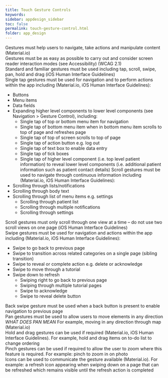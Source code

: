 ```yaml
---
title: Touch Gesture Controls
keywords:
sidebar: appdesign_sidebar
toc: false
permalink: touch-gesture-control.html
folder: app_design 
---
```


Gestures must help users to navigate, take actions and manipulate content (Material.io)  
Gestures must be as easy as possible to carry out and consider screen reader interaction modes (see Accessibility) (WCAG 2.1)  
Standard and familiar gestures must be used including tap, scroll, swipe, pan, hold and drag (iOS Human Interface Guidelines)  
Single tap gestures must be used for navigation and to perform actions within the app including (Material.io, iOS Human Interface Guidelines):  
* Buttons
* Menu items
* Data fields
* Expanding higher level components to lower level components (see Navigation > Gesture Control), including:
  * Single tap of top or bottom menu item for navigation
  * Single tap of bottom menu item when in bottom menu item scrolls to top of page and refreshes page
  * Single tap of top of screen scrolls to top of page
  * Single tap of action button e.g. log out
  * Single tap of text box to enable data entry
  * Single tap of tick boxes
  * Single tap of higher level component (i.e. top level patient information) to reveal lower level components (i.e. additional patient information such as patient contact details)
Scroll gestures must be used to navigate through continuous information including (Material.io, iOS Human Interface Guidelines):  
* Scrolling through lists/notifications
* Scrolling through body text
* Scrolling through list of menu items e.g. settings
  * Scrolling through patient list
  * Scrolling through multiple notifications
  * Scrolling through settings

Scroll gestures must only scroll through one view at a time – do not use two scroll views on one page (iOS Human Interface Guidelines)  
Swipe gestures must be used for navigation and actions within the app including (Material.io, iOS Human Interface Guidelines):  
* Swipe to go back to previous page
* Swipe to transition across related categories on a single page (sibling transition)
* Swipe to reveal or complete action e.g. delete or acknowledge
* Swipe to move through a tutorial
* Swipe down to refresh
  * Swiping right to go back to previous page
  * Swiping through multiple tutorial pages
  * Swipe to acknowledge
  * Swipe to reveal delete button  

Back swipe gesture must be used when a back button is present to enable navigation to previous page  
Pan gestures must be used to allow users to move elements in any direction  *WHAT DOES PAN MEAN*  For example, moving in any direction through map (Material.io)  
Hold and drag gestures can be used if required (Material.io, iOS Human Interface Guidelines). For example, hold and drag items on to-do list to change ordering  
Pinch gestures can be used if required to allow the user to zoom where this feature is required. For example: pinch to zoom in on photo  
Icons can be used to communicate the gesture available (Material.io). For example: a refresh icon appearing when swiping down on a page that can be refreshed which remains visible until the refresh action is completed  